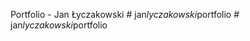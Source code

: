 Portfolio - Jan Łyczakowski
#   j a n _ l y c z a k o w s k i _ p o r t f o l i o  
 #   j a n _ l y c z a k o w s k i _ p o r t f o l i o  
 